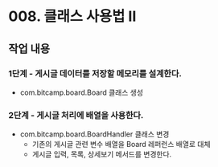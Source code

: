# 008. 클래스 사용법 II


## 작업 내용

### 1단계 - 게시글 데이터를 저장할 메모리를 설계한다.
- com.bitcamp.board.Board 클래스 생성

### 2단계 - 게시글 처리에 배열을 사용한다.
- com.bitcamp.board.BoardHandler 클래스 변경
  - 기존의 게시글 관련 변수 배열을 Board 레퍼런스 배열로 대체
  - 게시글 입력, 목록, 상세보기 메서드를 변경한다.